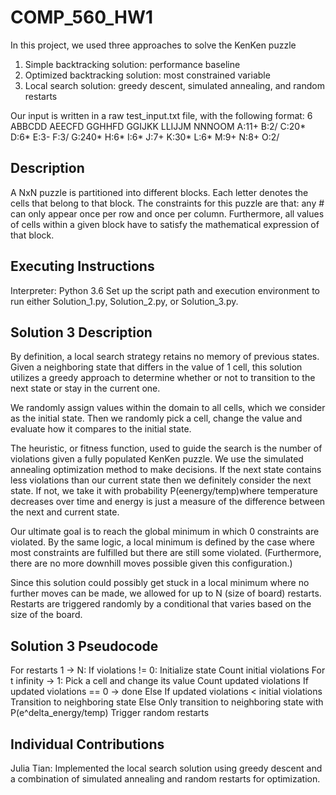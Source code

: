 # COMP_560_HW1

In this project, we used three approaches to solve the KenKen puzzle
1. Simple backtracking solution: performance baseline
2. Optimized backtracking solution: most constrained variable
3. Local search solution: greedy descent, simulated annealing, 
and random restarts

Our input is written in a raw test_input.txt file, with the following format:
6
ABBCDD
AEECFD
GGHHFD
GGIJKK
LLIJJM
NNNOOM
A:11+
B:2/
C:20*
D:6*
E:3-
F:3/
G:240*
H:6*
I:6*
J:7+
K:30*
L:6*
M:9+
N:8+
O:2/

## Description
A NxN puzzle is partitioned into different blocks. Each letter
denotes the cells that belong to that block. The constraints for
this puzzle are that: any # can only appear once per row and once
per column. Furthermore, all values of cells within a given block
have to satisfy the mathematical expression of that block.

## Executing Instructions
Interpreter: Python 3.6
Set up the script path and execution environment to run either Solution_1.py,
Solution_2.py, or Solution_3.py.

## Solution 3 Description
By definition, a local search strategy retains no memory of previous states. Given a neighboring state that differs in the value of 1 cell, this solution utilizes a greedy approach to determine whether or not to transition to the next state or stay in the current one.

We randomly assign values within the domain to all cells, which we consider as the initial state. Then we randomly pick a cell, change the value and evaluate how it compares to the initial state.

The heuristic, or fitness function, used to guide the search is the number of violations given a fully populated KenKen puzzle. We use the simulated annealing optimization method to make decisions. If the next state contains less violations than our current state then we definitely consider the next state. If not, we take it with probability P(eenergy/temp)where temperature decreases over time and energy is just a measure of the difference between the next and current state.

Our ultimate goal is to reach the global minimum in which 0 constraints are violated. By the same logic, a local minimum is defined by the case where most constraints are fulfilled but there are still some violated. (Furthermore, there are no more downhill moves possible given this configuration.)

Since this solution could possibly get stuck in a local minimum where no further moves can be made, we allowed for up to N (size of board) restarts. Restarts are triggered randomly by a conditional that varies based on the size of the board.

## Solution 3 Pseudocode
For restarts 1 → N:
	If violations != 0:
		Initialize state
		Count initial violations
		For t infinity → 1:
			Pick a cell and change its value
			Count updated violations
				If updated violations == 0 → done
				Else
            If updated violations < initial violations
						  Transition to neighboring state
            Else 
              Only transition to neighboring state with P(e^delta_energy/temp) 
       Trigger random restarts

## Individual Contributions
Julia Tian: Implemented the local search solution using greedy descent and a combination of simulated annealing and random restarts for optimization.
